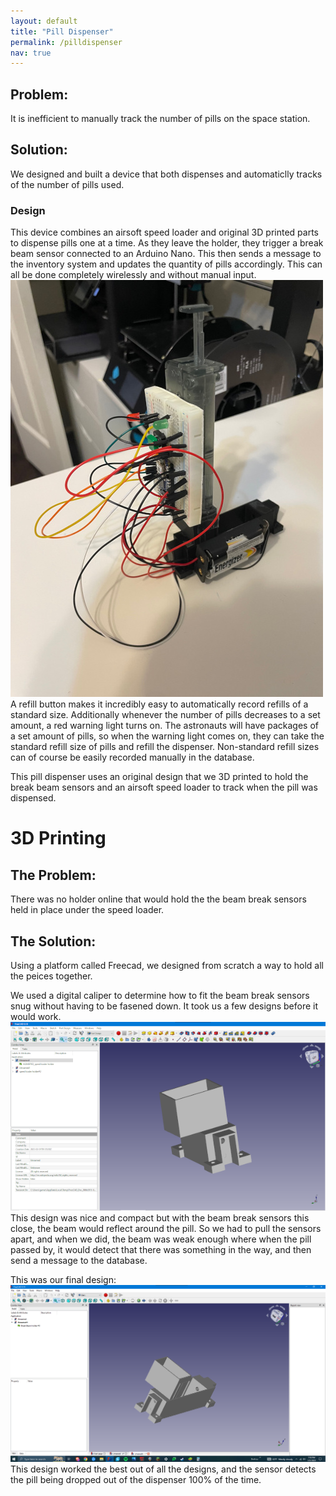 ```yaml
---
layout: default
title: "Pill Dispenser"
permalink: /pilldispenser
nav: true
---
```

## Problem:
It is inefficient to manually track the number of pills on the space station.
## Solution:
We designed and built a device that both dispenses and automaticlly tracks of the number of pills used.

### Design
This device combines an airsoft speed loader and original 3D printed parts to dispense pills one at a time. As they leave the holder, they trigger a break beam sensor connected to an Arduino Nano. This then sends a message to the inventory system and updates the quantity of pills accordingly. This can all be done completely wirelessly and without manual input.
![Pill Dispenser Image](/images/Pill%20Dispenser%20image.jpeg)
<br />A refill button makes it incredibly easy to automatically record refills of a standard size. Additionally whenever the number of pills decreases to a set amount, a red warning light turns on. The astronauts will have packages of a set amount of pills, so when the warning light comes on, they can take the standard refill size of pills and refill the dispenser. Non-standard refill sizes can of course be easily recorded manually in the database.

This pill dispenser uses an original design that we 3D printed to hold the break beam sensors and an airsoft speed loader to track when the pill was dispensed.

# 3D Printing
## The Problem:
There was no holder online that would hold the the beam break sensors held in place under the speed loader.
## The Solution:
Using a platform called Freecad, we designed from scratch a way to hold all the peices together.

We used a digital caliper to determine how to fit the beam break sensors snug without having to be fasened down.  It took us a few designs before it would work.
<br />![First Dispenser Design](/images/first%20despenser%20design%20(small).png)
<br />This design was nice and compact but with the beam break sensors this close, the beam would reflect around the pill.  So we had to pull the sensors apart, and when we did, the beam was weak enough where when the pill passed by, it would detect that there was something in the way, and then send a message to the database.

This was our final design:
![CAD design](images/CAD%20drawing%20%231.png)
<br />This design worked the best out of all the designs, and the sensor detects the pill being dropped out of the dispenser 100% of the time.
